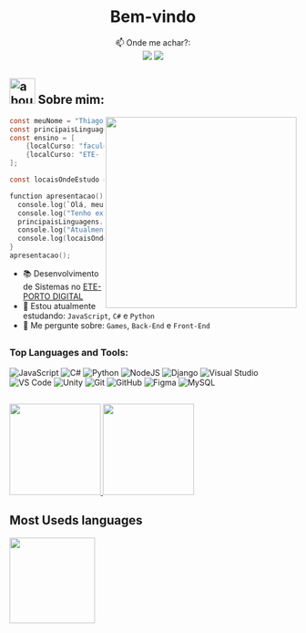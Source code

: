 
<div align="center">
<h1>Bem-vindo</h1>
</div>

<p align='center'>

</p>
<div align="center">
📫 Onde me achar?:

<div align="center"> 
  <a href = "mailto:thiagomignac@hotmail.com"><img src="https://img.shields.io/badge/-Gmail-%23333?style=for-the-badge&logo=gmail&logoColor=white" target="_blank"></a>
  <a href="https://www.linkedin.com/in/thiago-mignac-a53699261/" target="_blank"><img src="https://img.shields.io/badge/-LinkedIn-%230077B5?style=for-the-badge&logo=linkedin&logoColor=white" target="_blank"></a> 
</div>
</div>

## <img width="45" alt="about" src="https://i.kym-cdn.com/entries/icons/facebook/000/019/307/RAY0BQQXOTLICLGC.jpg"> Sobre mim:

<img align="right" width="335" src="https://i.pinimg.com/originals/5e/b1/16/5eb11602ed6c805919e0842d1b70cc9a.gif" />

```C
const meuNome = "Thiago Luiz Mignac Cavalcanti";
const principaisLinguagens = ["JavaScript", "Python", "C#"];
const ensino = [
    {localCurso: "faculdade descomplica: analise e desenvolvimento de sistemas"},
    {localCurso: "ETE- Porto digital: desenvolvimento de sistemas"},
];

const locaisOndeEstudo = ensino.map(({localCurso}) => localCurso);

function apresentacao() {
  console.log(`Olá, meu nome é ${meuNome}.`);
  console.log("Tenho experiência nas seguintes linguagens:");
  principaisLinguagens.forEach(linguagem => console.log(`- ${linguagem}`));
  console.log("Atualmente, faço cursos nas instituições:");
  console.log(locaisOndeEstudo);
}
apresentacao();
```
- 📚 Desenvolvimento de Sistemas no [ETE-PORTO DIGITAL](https://www.linkedin.com/in/ete-porto-digital-0645021a2/)
- 📒 Estou atualmente estudando: `JavaScript`, `C#` e `Python`<br>
- 🧠 Me pergunte sobre: `Games`, `Back-End` e `Front-End`<br>


##

### Top Languages and Tools:

![JavaScript](https://img.shields.io/badge/JavaScript-F7DF1E?style=for-the-badge&logo=javascript&logoColor=black)
![C#](https://img.shields.io/badge/C%23-239120?style=for-the-badge&logo=c-sharp&logoColor=white)
![Python](https://img.shields.io/badge/Python-3776ab?style=for-the-badge&logo=python&logoColor=white)
![NodeJS](https://img.shields.io/badge/Node.js-43853D?style=for-the-badge&logo=node.js&logoColor=white)
![Django](https://img.shields.io/badge/django-%23092E20.svg?style=for-the-badge&logo=django&logoColor=white)
![Visual Studio](https://img.shields.io/badge/Visual%20Studio-5C2D91?style=for-the-badge&logo=visual-studio&logoColor=white)
![VS Code](https://img.shields.io/badge/VS%20Code-007acc?style=for-the-badge&logo=visual-studio-code&logoColor=white)
![Unity](https://img.shields.io/badge/Unity-100000?style=for-the-badge&logo=unity&logoColor=white)
![Git](https://img.shields.io/badge/Git-f05032?style=for-the-badge&logo=git&logoColor=white)
![GitHub](https://img.shields.io/badge/GitHub-181717?style=for-the-badge&logo=github&logoColor=white)
![Figma](https://img.shields.io/badge/Figma-F24E1E?style=for-the-badge&logo=figma&logoColor=white)
![MySQL](https://img.shields.io/badge/MySQL-00000F?style=for-the-badge&logo=mysql&logoColor=white)

##

<div>
  <a align="left" href="https://github.com/ThiagoMignac">
    <img height="160em" src="https://github-readme-stats.vercel.app/api?username=ThiagoMignac&show_icons=true&theme=tokyonight#gh-tokyonightmode-only"/>
  </a>
  <a href="https://github.com/ThiagoMignac">
    <img align="rigth" height="160em" src="https://streak-stats.demolab.com?user=ThiagoMignac&theme=tokyonight&date_format=M%20j%5B%2C%20Y%5D&/">
  </a>
</div>

## Most Useds languages

<a href="https://github.com/ThiagoMignac">
    <img align="left" height="150em" src="http://git-stats-definitive.vercel.app/api/top-langs/?username=ThiagoMignac&layout=compact&theme=tokyonight"/>
</a>
